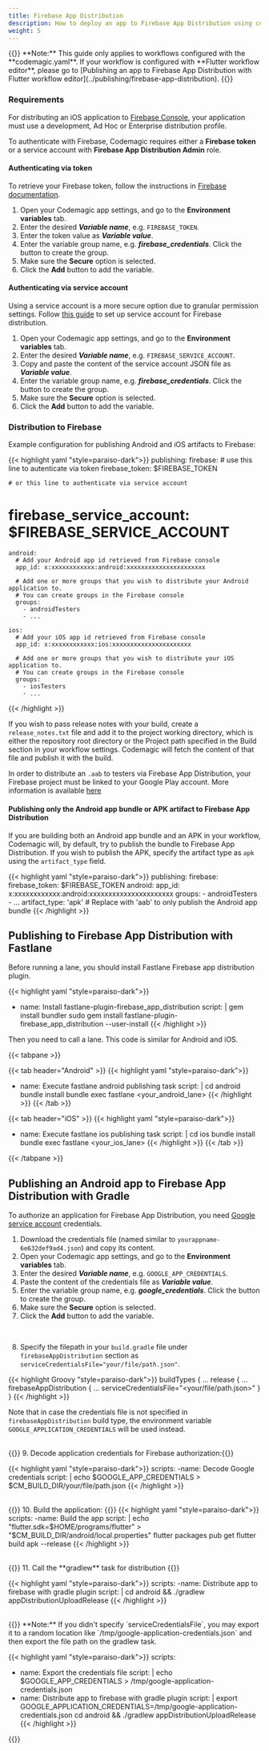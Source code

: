 ```yaml
---
title: Firebase App Distribution
description: How to deploy an app to Firebase App Distribution using codemagic.yaml
weight: 5
---
```


</p>
{{<notebox>}}
**Note:** This guide only applies to workflows configured with the **codemagic.yaml**. If your workflow is configured with **Flutter workflow editor**, please go to [Publishing an app to Firebase App Distribution with Flutter workflow editor](../publishing/firebase-app-distribution).
{{</notebox>}}

### Requirements

For distributing an iOS application to [Firebase Console](https://console.firebase.google.com/), your application must use a development, Ad Hoc or Enterprise distribution profile.

To authenticate with Firebase, Codemagic requires either a **Firebase token** or a service account with **Firebase App Distribution Admin** role.

#### Authenticating via token

To retrieve your Firebase token, follow the instructions in [Firebase documentation](https://firebase.google.com/docs/cli#cli-ci-systems).

1. Open your Codemagic app settings, and go to the **Environment variables** tab.
2. Enter the desired **_Variable name_**, e.g. `FIREBASE_TOKEN`.
3. Enter the token value as **_Variable value_**.
4. Enter the variable group name, e.g. **_firebase_credentials_**. Click the button to create the group.
5. Make sure the **Secure** option is selected.
6. Click the **Add** button to add the variable.


#### Authenticating via service account

Using a service account is a more secure option due to granular permission settings. Follow [this guide](/knowledge-base/google-services-authentication/#firebase) to set up service account for Firebase distribution.

1. Open your Codemagic app settings, and go to the **Environment variables** tab.
2. Enter the desired **_Variable name_**, e.g. `FIREBASE_SERVICE_ACCOUNT`.
3. Copy and paste the content of the service account JSON file as **_Variable value_**.
4. Enter the variable group name, e.g. **_firebase_credentials_**. Click the button to create the group.
5. Make sure the **Secure** option is selected.
6. Click the **Add** button to add the variable.



### Distribution to Firebase

Example configuration for publishing Android and iOS artifacts to Firebase:

{{< highlight yaml "style=paraiso-dark">}}
publishing:
  firebase:
    # use this line to autenticate via token
    firebase_token: $FIREBASE_TOKEN
    
    # or this line to authenticate via service account
  # firebase_service_account: $FIREBASE_SERVICE_ACCOUNT
  
    android:
      # Add your Android app id retrieved from Firebase console
      app_id: x:xxxxxxxxxxxx:android:xxxxxxxxxxxxxxxxxxxxxx 
      
      # Add one or more groups that you wish to distribute your Android application to.
      # You can create groups in the Firebase console
      groups: 
        - androidTesters
        - ...

    ios:
      # Add your iOS app id retrieved from Firebase console
      app_id: x:xxxxxxxxxxxx:ios:xxxxxxxxxxxxxxxxxxxxxx 
      
      # Add one or more groups that you wish to distribute your iOS application to.
      # You can create groups in the Firebase console
      groups:
        - iosTesters
        - ...
{{< /highlight >}}


If you wish to pass release notes with your build, create a `release_notes.txt` file and add it to the project working directory, which is either the repository root directory or the Project path specified in the Build section in your workflow settings. Codemagic will fetch the content of that file and publish it with the build.

In order to distribute an `.aab` to testers via Firebase App Distribution, your Firebase project must be linked to your Google Play account. More information is available [here](https://firebase.google.com/docs/app-distribution/android/distribute-console?apptype=aab#before_you_begin)

#### Publishing only the Android app bundle or APK artifact to Firebase App Distribution

If you are building both an Android app bundle and an APK in your workflow, Codemagic will, by default, try to publish the bundle to Firebase App Distribution. If you wish to publish the APK, specify the artifact type as `apk` using the `artifact_type` field. 

{{< highlight yaml "style=paraiso-dark">}}
publishing:
  firebase:
    firebase_token: $FIREBASE_TOKEN
    android:
      app_id: x:xxxxxxxxxxxx:android:xxxxxxxxxxxxxxxxxxxxxx
      groups:
        - androidTesters
        - ...
      artifact_type: 'apk' # Replace with 'aab' to only publish the Android app bundle
{{< /highlight >}}




## Publishing to Firebase App Distribution with Fastlane

Before running a lane, you should install Fastlane Firebase app distribution plugin.

{{< highlight yaml "style=paraiso-dark">}}
- name: Install fastlane-plugin-firebase_app_distribution
  script: | 
    gem install bundler
    sudo gem install fastlane-plugin-firebase_app_distribution --user-install
{{< /highlight >}}


Then you need to call a lane. This code is similar for Android and iOS.

{{< tabpane >}}

{{< tab header="Android" >}}
{{< highlight yaml "style=paraiso-dark">}}
- name: Execute fastlane android publishing task
  script: | 
    cd android
    bundle install
    bundle exec fastlane <your_android_lane>
{{< /highlight >}}
{{< /tab >}}

{{< tab header="iOS" >}}
{{< highlight yaml "style=paraiso-dark">}}
- name: Execute fastlane ios publishing task
  script: | 
    cd ios
    bundle install
    bundle exec fastlane <your_ios_lane>
{{< /highlight >}}
{{< /tab >}}

{{< /tabpane >}}




## Publishing an Android app to Firebase App Distribution with Gradle

To authorize an application for Firebase App Distribution, you need [Google service account](https://firebase.google.com/docs/app-distribution/android/distribute-gradle#authenticate_using_a_service_account) credentials. 

1. Download the credentials file (named similar to `yourappname-6e632def9ad4.json`) and copy its content.
2. Open your Codemagic app settings, and go to the **Environment variables** tab.
3. Enter the desired **_Variable name_**, e.g. `GOOGLE_APP_CREDENTIALS`.
4. Paste the content of the credentials file as **_Variable value_**.
5. Enter the variable group name, e.g. **_google_credentials_**. Click the button to create the group.
6. Make sure the **Secure** option is selected.
7. Click the **Add** button to add the variable.

<br>

8. Specify the filepath in your `build.gradle` file under `firebaseAppDistribution` section as `serviceCredentialsFile="your/file/path.json"`.

{{< highlight Groovy "style=paraiso-dark">}}
buildTypes {
    ...
    release {
        ...
        firebaseAppDistribution {
            ...
            serviceCredentialsFile="<your/file/path.json>"
        }
    }
{{< /highlight >}}


Note that in case the credentials file is not specified in `firebaseAppDistribution` build type, the environment variable `GOOGLE_APPLICATION_CREDENTIALS` will be used instead.

<br>{{<markdown>}}
9. Decode application credentials for Firebase authorization:{{</markdown>}}

{{< highlight yaml "style=paraiso-dark">}}
scripts:
  -name: Decode Google credentials
   script: | 
     echo $GOOGLE_APP_CREDENTIALS > $CM_BUILD_DIR/your/file/path.json
{{< /highlight >}}

</br>{{<markdown>}}
10. Build the application:
{{</markdown>}}
{{< highlight yaml "style=paraiso-dark">}}\
scripts:
  -name: Build the app
   script: | 
     echo "flutter.sdk=$HOME/programs/flutter" > "$CM_BUILD_DIR/android/local.properties"
     flutter packages pub get
     flutter build apk --release
{{< /highlight >}}

</br>
{{<markdown>}}
11. Call the **gradlew** task for distribution
{{</markdown>}}

{{< highlight yaml "style=paraiso-dark">}}
scripts:
  -name: Distribute app to firebase with gradle plugin
   script: | 
     cd android && ./gradlew appDistributionUploadRelease
{{< /highlight >}}

</br>
{{<markdown>}}
**Note:**
If you didn't specify `serviceCredentialsFile`, you may export it to a random location like `/tmp/google-application-credentials.json` and then export the file path on the gradlew task.

{{< highlight yaml "style=paraiso-dark">}}
scripts:
  - name: Export the credentials file
    script: | 
      echo $GOOGLE_APP_CREDENTIALS > /tmp/google-application-credentials.json
  - name: Distribute app to firebase with gradle plugin
  script: | 
    export GOOGLE_APPLICATION_CREDENTIALS=/tmp/google-application-credentials.json
    cd android && ./gradlew appDistributionUploadRelease
{{< /highlight >}}

{{</markdown>}}

